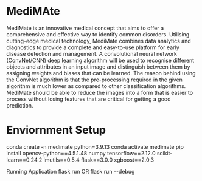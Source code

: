 # MediMAte
MediMate is an innovative medical concept that aims to offer a comprehensive and effective
way to identify common disorders. Utilising cutting-edge medical technology, MediMate
combines data analytics and diagnostics to provide a complete and easy-to-use platform for
early disease detection and management. A convolutional neural network (ConvNet/CNN)
deep learning algorithm will be used to recognise different objects and attributes in an input
image and distinguish between them by assigning weights and biases that can be learned. The
reason behind using the ConvNet algorithm is that the pre-processing required in the given
algorithm is much lower as compared to other classification algorithms. MediMate should be
able to reduce the images into a form that is easier to process without losing features that are
critical for getting a good prediction.

# Enviornment Setup

conda create -n medimate python=3.9.13
conda activate medimate 
pip install opencv-python==4.5.1.48 numpy tensorflow==2.12.0 scikit-learn==0.24.2 imutils==0.5.4 flask==3.0.0 xgboost==2.0.3

Running Application
flask run OR flask run --debug
